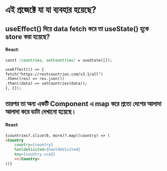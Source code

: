 # এই প্রজেক্টে যা যা ব্যবহার হয়েছে?

## useEffect() দিয়ে data fetch করে তা useState() হুকে ‍store করা হয়েছে?

#### React:

```markdown
const [countries, setCountries] = useState([]);

useEffect(() => {
fetch("https://restcountries.com/v3.1/all")
.then((res) => res.json())
.then((data) => setCountries(data));
}, []);
```

## তারপর তা অন্য একটি Component এ map করে প্রত্যে দেশের আলাদা আলাদা করে ডাটা দেখানো হয়েছে।

#### React

```markdown
{countries?.slice(0, more)?.map((country) => (
<Country
    country={country}
    hanldeVisited={hanldeVisited}
    key={country.cca2}
    ></Country>
))}
```
